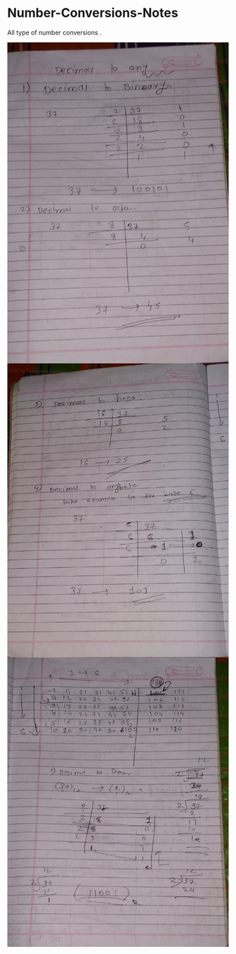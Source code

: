 # Number-Conversions-Notes
All type of number conversions .

<img align="middle" alt="img" width="680px" src="1.jpg" />
<br/>
<img align="middle" alt="img" width="680px" src="2.jpg" />
<br/>
<img align="middle" alt="img" width="680px" src="3.jpg" />